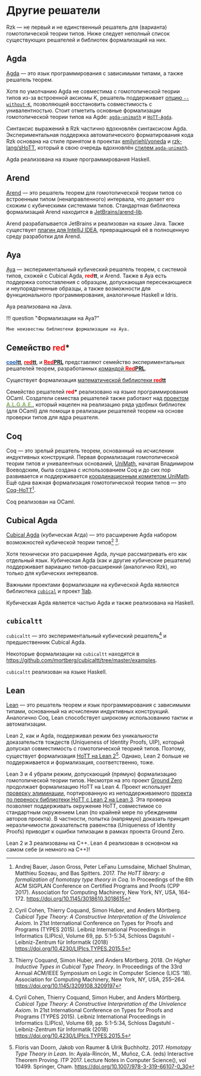 # Другие решатели

Rzk — не первый и не единственный решатель для (варианта) гомотопической теории типов.
Ниже следует неполный список существующих решателей и библиотек формализаций на них.

## Agda

[Agda](https://agda.readthedocs.io/en/latest/) — это язык программирования с зависимыми типами, а также решатель теорем.

Хотя по умолчанию Agda не совместима с гомотопической теории типов из-за встроенной аксиомы K,
решатель поддерживает [опцию `--without-K`](https://agda.readthedocs.io/en/v2.6.1/language/without-k.html#without-k),
позволяющей восстановить совместимость с унивалентностью.
Стоит отметить основные формализации гомотопической теории типов на Agde:
[`agda-unimath`](https://unimath.github.io/agda-unimath/) и
[`HoTT-Agda`](https://github.com/hott/hott-agda/).

Синтаксис выражений в Rzk частично вдохновлён синтаксисом Agda.
Экспериментальная поддержка автоматического форматирования кода Rzk
основана на стиле принятом в проектах [emilyriehl/yoneda](https://github.com/emilyriehl/yoneda) и [rzk-lang/sHoTT](https://github.com/rzk-lang/sHoTT),
который в свою очередь вдохновлён [стилем `agda-unimath`](https://unimath.github.io/agda-unimath/CODINGSTYLE.html).

Agda реализована на языке программирования Haskell.

## Arend

[Arend](https://arend-lang.github.io) — это решатель теорем для гомотопической теории типов со встроенным типом (ненаправленного) интервала,
что делает его схожим с кубическими системами типов.
Стандартная библиотека формализаций Arend находится в [JetBrains/arend-lib](https://github.com/JetBrains/arend-lib).

Arend разрабатывается JetBrains и реализован на языке Java.
Также существует [плагин для IntelliJ IDEA](https://arend-lang.github.io/about/intellij-features),
превращающий её в полноценную среду разработки для Arend.

## Aya

[Aya](https://www.aya-prover.org) — экспериментальный кубический решатель теорем,
с системой типов, схожей с Cubical Agda, <b><span style="color: red">red</span>tt</b>, и Arend.
Также в Aya есть поддержка сопоставления с образцом, допускающая пересекающиеся и неупорядоченные образцы,
а также возможности для функционального программирования, аналогичные Haskell и Idris.

Aya реализована на Java.

!!! question "Формализации на Aya?"

    Мне неизвестны библиотеки формализации на Aya.

## Семейство <b><span style="color: red">red</span>\*</b>

[<b><span style="color: #135cb7;">cool</span>tt</b>](https://github.com/redprl/cooltt),
[<b><span style="color: red">red</span>tt</b>](https://github.com/redprl/redtt),
и [<b><span style="color: red">Red</span>PRL</b>](https://redprl.readthedocs.io/en/latest/)
представляют семейство экспериментальных решателей теорем,
разработанных [командой <b><span style="color: red">Red</span>PRL</b>](https://redprl.org).

Существует формализация [математической библиотеки <b><span style="color: red">red</span>tt</b>](https://github.com/RedPRL/redtt/tree/master/library)

Семейство решателей <b><span style="color: red">red</span>\*</b> реализовано на языке программирования OCaml.
Создатели семества решателей также работают над [проектом <b><span style="color: rgb(133, 177, 96);">A.L.G.A.E.<span></b>](https://redprl.org/#algae),
который нацелен на реализацию ряда удобных библиотек (для OCaml) для помощи в реализации
решателей теорем на основе проверки типов для ядра решателя.

## Coq

Coq — это зрелый решатель теорем, основанный на исчислении индуктивных конструкций.
Первая формализация гомотопической теории типов и унивалентных оснований, [UniMath](https://github.com/UniMath/UniMath),
начатая Владимиром Воеводским, была создана с использованием Coq и до сих пор развивается и поддерживается
[координационным комитетом UniMath](https://github.com/UniMath/UniMath#the-unimath-coordinating-committee).
Ещё одна важная формализация гомотопической теории типов — это [Coq-HoTT](https://github.com/HoTT/Coq-HoTT)[^3].

Coq реализован на OCaml.

## Cubical Agda

[Cubical Agda](https://agda.readthedocs.io/en/latest/language/cubical.html) (кубическая Агда)
— это расширение Agda набором возможностей кубической теории типов[^1] [^2].

Хотя технически это расширение Agda, лучше рассматривать его как отдельный язык.
Кубическая Agda (как и другие кубические решатели) поддерживает вариацию типов-расширений (аналогично Rzk),
но только для кубических интервалов.

Важными проектами формализации на кубической Agda являются библиотека [`cubical`](https://github.com/agda/cubical)
и проект [1lab](https://1lab.dev).

Кубическая Agda является частью Agda и также реализована на Haskell.

## `cubicaltt`

`cubicaltt` — это экспериментальный кубический решатель[^1] и предшественник Cubical Agda.

Некоторые формализации на `cubicaltt` находятся в <https://github.com/mortberg/cubicaltt/tree/master/examples>.

`cubicaltt` реализован на языке Haskell.

## Lean

[Lean](https://lean-lang.org) — это решатель теорем и язык программирования с зависимыми типами,
основанный на исчислении индуктивных конструкций.
Аналогично Coq, Lean способствует широкому использованию тактик и автоматизации.

Lean 2, как и Agda, поддерживал режим без уникальности доказательств тождеств (Uniqueness of Identity Proofs, UIP),
который допускал совместимость с гомотопической теорией типов.
Поэтому, существует формализация [HoTT на Lean 2](https://github.com/leanprover/lean2/tree/master/hott)[^4].
Однако, Lean 2 больше не поддерживается и формализация, соответственно, тоже.

Lean 3 и 4 убрали режим, допускающий (прямую) формализацию гомотопической теории типов.
Несмотря на это проект [Ground Zero](https://github.com/forked-from-1kasper/ground_zero)
продолжает формализацию HoTT на Lean 4. Проект использует [проверку элиминации](https://github.com/forked-from-1kasper/ground_zero/blob/d8c41ea2910d81d3c1bf6c2762663473368016ab/GroundZero/Meta/HottTheory.lean),
портированную из неподдерживаемого [проекта по переносу библиотеки HoTT с Lean 2 на Lean 3](https://github.com/gebner/hott3).
Эта проверка позволяет поддерживать окружение HoTT, совместимое со стандартным окружением Lean (по крайней мере по убеждениям авторов проекта).
В частности, попытка (напрямую) доказать принцип неразличимости доказательств равенства (Uniqueness of Identity Proofs)
приводит к ошибки типизации в рамках проекта Ground Zero.

Lean 2 и 3 реализованы на C++.
Lean 4 реализован в основном на самом себе (и немного на C++)!

[^1]:
    Cyril Cohen, Thierry Coquand, Simon Huber, and Anders Mörtberg.
    _Cubical Type Theory: A Constructive Interpretation of the Univalence Axiom_.
    In 21st International Conference on Types for Proofs and Programs (TYPES 2015).
    Leibniz International Proceedings in Informatics (LIPIcs), Volume 69, pp. 5:1-5:34, Schloss Dagstuhl - Leibniz-Zentrum für Informatik (2018)
    <https://doi.org/10.4230/LIPIcs.TYPES.2015.5>

[^2]:
    Thierry Coquand, Simon Huber, and Anders Mörtberg. 2018. _On Higher Inductive Types in Cubical Type Theory_.
    In Proceedings of the 33rd Annual ACM/IEEE Symposium on Logic in Computer Science (LICS '18).
    Association for Computing Machinery, New York, NY, USA, 255–264.
    <https://doi.org/10.1145/3209108.3209197>

[^3]:
    Andrej Bauer, Jason Gross, Peter LeFanu Lumsdaine, Michael Shulman, Matthieu Sozeau, and Bas Spitters. 2017. _The HoTT library: a formalization of homotopy type theory in Coq_.
    In Proceedings of the 6th ACM SIGPLAN Conference on Certified Programs and Proofs (CPP 2017).
    Association for Computing Machinery, New York, NY, USA, 164–172.
    <https://doi.org/10.1145/3018610.3018615>

[^4]:
    Floris van Doorn, Jakob von Raumer & Ulrik Buchholtz. 2017. _Homotopy Type Theory in Lean_.
    In: Ayala-Rincón, M., Muñoz, C.A. (eds) Interactive Theorem Proving. ITP 2017.
    Lecture Notes in Computer Science(), vol 10499. Springer, Cham.
    <https://doi.org/10.1007/978-3-319-66107-0_30>
